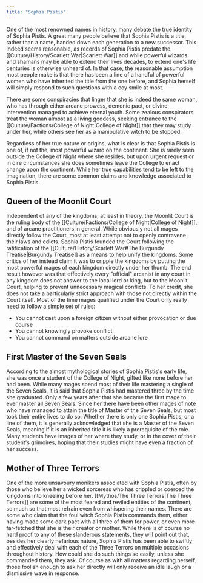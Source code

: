 ```yaml
---
title: "Sophia Pistis"
---
```

One of the most renowned names in history, many debate the true identity of Sophia Pistis. A great many people believe that Sophia Pistis is a title, rather than a name, handed down each generation to a new successor. This indeed seems reasonable, as records of Sophia Pistis predate the [[Culture/History/Scarlett War|Scarlett War]] and while powerful wizards and shamans may be able to extend their lives decades, to extend one's life centuries is otherwise unheard of. In that case, the reasonable assumption most people make is that there has been a line of a handful of powerful women who have inherited the title from the one before, and Sophia herself will simply respond to such questions with a coy smile at most.

There are some conspiracies that linger that she is indeed the same woman, who has through either arcane prowess, demonic pact, or divine intervention managed to achieve eternal youth. Some zealous conspirators treat the woman almost as a living goddess, seeking entrance to the [[Culture/Factions/College of Night|College of Night]] that they may study under her, while others see her as a manipulative witch to be stopped.

Regardless of her true nature or origins, what is clear is that Sophia Pistis is one of, if not the, most powerful wizard on the continent. She is rarely seen outside the College of Night where she resides, but upon urgent request or in dire circumstances she does sometimes leave the College to enact change upon the continent. While her true capabilities tend to be left to the imagination, there are some common claims and knowledge associated to Sophia Pistis.

## Queen of the Moonlit Court
Independent of any of the kingdoms, at least in theory, the Moonlit Court is the ruling body of the [[Culture/Factions/College of Night|College of Night]], and of arcane practitioners in general. While obviously not all mages directly follow the Court, most at least attempt not to openly contravene their laws and edicts. Sophia Pistis founded the Court following the ratification of the [[Culture/History/Scarlett War#The Burgundy Treatise|Burgundy Treatise]] as a means to help unify the kingdoms. Some critics of her instead claim it was to cripple the kingdoms by putting the most powerful mages of each kingdom directly under her thumb. The end result however was that effectively every "official" arcanist in any court in any kingdom does not answer to the local lord or king, but to the Moonlit Court, helping to prevent unnecessary magical conflicts. To her credit, she does not take a particularly strict approach with those not directly within the Court itself. Most of the time mages qualified under the Court only really need to follow a simple set of rules:
- You cannot cast upon a foreign citizen without either provocation or due course
- You cannot knowingly provoke conflict
- You cannot command on matters outside arcane lore

## First Master of the Seven Seals
According to the almost mythological stories of Sophia Pistis's early life, she was once a student of the College of Night, gifted like none before her had been. While many mages spend most of their life mastering a single of the Seven Seals, it is said that Sophia Pistis had mastered three by the time she graduated. Only a few years after that she became the first mage to ever master all Seven Seals. Since her there have been other mages of note who have managed to attain the title of Master of the Seven Seals, but most took their entire lives to do so. Whether there is only one Sophia Pistis, or a line of them, it is generally acknowledged that she is a Master of the Seven Seals, meaning if it is an inherited title it is likely a prerequisite of the role. Many students have images of her where they study, or in the cover of their student's grimoires, hoping that their studies might have even a fraction of her success.

## Mother of Three Terrors
One of the more unsavoury monikers associated with Sophia Pistis, often by those who believe her a wicked sorceress who has crippled or coerced the kingdoms into kneeling before her. [[Mythos/The Three Terrors|The Three Terrors]] are some of the most feared and reviled entities of the continent, so much so that most refrain even from whispering their names. There are some who claim that the foul witch Sophia Pistis commands them, either having made some dark pact with all three of them for power, or even more far-fetched that she is their creator or mother. While there is of course no hard proof to any of these slanderous statements, they will point out that, besides her clearly nefarious nature, Sophia Pistis has been able to swiftly and effectively deal with each of the Three Terrors on multiple occasions throughout history. How could she do such things so easily, unless she commanded them, they ask. Of course as with all matters regarding herself, those foolish enough to ask her directly will only receive an idle laugh or a dismissive wave in response.
